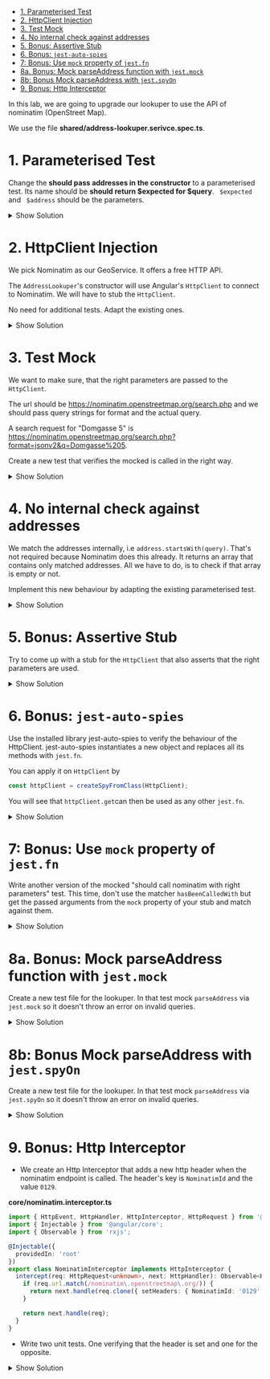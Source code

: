 - [1. Parameterised Test](#1-parameterised-test)
- [2. HttpClient Injection](#2-httpclient-injection)
- [3. Test Mock](#3-test-mock)
- [4. No internal check against addresses](#4-no-internal-check-against-addresses)
- [5. Bonus: Assertive Stub](#5-bonus-assertive-stub)
- [6. Bonus: `jest-auto-spies`](#6-bonus-jest-auto-spies)
- [7: Bonus: Use `mock` property of `jest.fn`](#7-bonus-use-mock-property-of-jestfn)
- [8a. Bonus: Mock parseAddress function with `jest.mock`](#8a-bonus-mock-parseaddress-function-with-jestmock)
- [8b: Bonus Mock parseAddress with `jest.spyOn`](#8b-bonus-mock-parseaddress-with-jestspyon)
- [9. Bonus: Http Interceptor](#9-bonus-http-interceptor)

In this lab, we are going to upgrade our lookuper to use the API of nominatim (OpenStreet Map).

We use the file **shared/address-lookuper.serivce.spec.ts**.

# 1. Parameterised Test

Change the **should pass addresses in the constructor** to a parameterised test. Its name should be **should return $expected for $query**. ` $expected` and ` $address` should be the parameters.

<details>
<summary>Show Solution</summary>
<p>

```typescript
for (let { query, expected } of [
  { query: 'Domgasse 5', expected: true },
  {
    query: 'Domgasse 15',
    expected: false
  }
]) {
  it(`should return ${expected} for ${query}`, () => {
    const addresses = ['Domgasse 5, 1010 Wien'];
    const lookuper = new AddressLookuper(() => addresses);

    expect(lookuper.lookup(query)).toBe(expected);
  });
}
```

</p>
</details>

# 2. HttpClient Injection

We pick Nominatim as our GeoService. It offers a free HTTP API.

The `AddressLookuper`'s constructor will use Angular's `HttpClient` to connect to Nominatim. We will have to stub the `HttpClient`.

No need for additional tests. Adapt the existing ones.

<details>
<summary>Show Solution</summary>
<p>

**shared/assert-type.ts**

```typescript
export function assertType<T>(object: unknown = undefined): T {
  return object as T;
}
```

**shared/address-lookuper.service.spec.ts**

```typescript
import { assertType } from './assert-type';
// ...
for (let { query, expected } of [
  { query: 'Domgasse 5', expected: true },
  { query: 'Domgasse 15', expected: false }
]) {
  it(
    `should return ${expected} for ${query}`,
    waitForAsync(() => {
      const httpClient = assertType<HttpClient>({
        get: () => scheduled([['Domgasse 5']], asyncScheduler)
      });
      const lookuper = new AddressLookuper(httpClient);

      lookuper.lookup(query).subscribe((isValid) => {
        expect(isValid).toBe(expected);
      });
    })
  );
}
```

**shared/address-lookuper.service.ts**

```typescript
export class AddressLookuper {
  constructor(private httpClient: HttpClient) {}

  lookup(query: string): Observable<boolean> {
    parseAddress(query);
    return this.httpClient
      .get<string[]>('')
      .pipe(map((addresses) => addresses.some((address) => address.startsWith(query))));
  }

  ...
```

</p>
</details>

# 3. Test Mock

We want to make sure, that the right parameters are passed to the `HttpClient`.

The url should be https://nominatim.openstreetmap.org/search.php and we should pass query strings for format and the actual query.

A search request for "Domgasse 5" is https://nominatim.openstreetmap.org/search.php?format=jsonv2&q=Domgasse%205.

Create a new test that verifies the mocked is called in the right way.

<details>
<summary>Show Solution</summary>
<p>

**shared/address-lookuper.service.spec.ts**

```typescript
it('should call nominatim with right parameters', () => {
  const httpClient = { get: jest.fn() };
  httpClient.get.mockReturnValue(of([]));

  const lookuper = new AddressLookuper(assertType<HttpClient>(httpClient));
  lookuper.lookup('Domgasse 5');

  expect(httpClient.get).toHaveBeenCalledWith('https://nominatim.openstreetmap.org/search.php', {
    params: new HttpParams().set('format', 'jsonv2').set('q', 'Domgasse 5')
  });
});
```

**shared/address-lookuper.service.ts**

```typescript
// inside the lookup method
return this.httpClient
  .get<string[]>('https://nominatim.openstreetmap.org/search.php', {
    params: new HttpParams().set('format', 'jsonv2').set('q', 'Domgasse 5')
  })
  .pipe(map((addresses) => addresses.some((address) => address.startsWith(query))));
```

</p>
</details>

# 4. No internal check against addresses

We match the addresses internally, i.e `address.startsWith(query)`. That's not required because Nominatim does this already. It returns an array that contains only matched addresses. All we have to do, is to check if that array is empty or not.

Implement this new behaviour by adapting the existing parameterised test.

<details>
<summary>Show Solution</summary>
<p>

**shared/address-lookuper.service.spec.ts**

```typescript
for (let { response, expected } of [
  { response: [undefined], expected: true },
  { response: [], expected: false }
]) {
  it(
    `should return ${expected} for ${response}`,
    waitForAsync(() => {
      const httpClient = assertType<HttpClient>({
        get: () => scheduled([response], asyncScheduler)
      });
      const lookuper = new AddressLookuper(httpClient);

      lookuper.lookup('Domgasse 5').subscribe((isValid) => {
        expect(isValid).toBe(expected);
      });
    })
  );
}
```

**shared/address-lookuper.service.ts**

```typescript
// inside the lookup method
return this.httpClient
  .get<unknown[]>('https://nominatim.openstreetmap.org/search.php', {
    params: new HttpParams().set('format', 'jsonv2').set('q', query)
  })
  .pipe(map((response) => response.length > 0));
```

</p>
</details>

# 5. Bonus: Assertive Stub

Try to come up with a stub for the `HttpClient` that also asserts that the right parameters are used.

<details>
<summary>Show Solution</summary>
<p>

```typescript
it(`should have an assertive stub`, (done) => {
  const httpClientStub = assertType<HttpClient>({
    get(url: string, options: { params: HttpParams }) {
      expect(url).toBe('https://nominatim.openstreetmap.org/search.php');
      expect(options.params).toEqual(new HttpParams().set('format', 'jsonv2').set('q', query));

      return scheduled([['']], asyncScheduler);
    }
  });

  const lookuper = new AddressLookuper(httpClientStub);

  lookuper.lookup('Domgasse 5').subscribe((result) => {
    expect(result).toBe(true);
    done();
  });
});
```

</p>
</details>

# 6. Bonus: `jest-auto-spies`

Use the installed library jest-auto-spies to verify the behaviour of the HttpClient. jest-auto-spies instantiates a new object and replaces all its methods with `jest.fn`.

You can apply it on `HttpClient` by

```typescript
const httpClient = createSpyFromClass(HttpClient);
```

You will see that `httpClient.get`can then be used as any other `jest.fn`.

<details>
<summary>Show Solution</summary>
<p>

```typescript
it('should test http with jest-auto-spies', () => {
  const httpClient = createSpyFromClass(HttpClient);
  httpClient.get.mockReturnValue(of([]));

  const lookuper = new AddressLookuper(httpClient);
  lookuper.lookup('Domgasse 5');

  expect(httpClient.get).toHaveBeenCalledWith('https://nominatim.openstreetmap.org/search.php', {
    params: new HttpParams().set('format', 'jsonv2').set('q', query)
  });
});
```

</p>
</details>

# 7: Bonus: Use `mock` property of `jest.fn`

Write another version of the mocked "should call nominatim with right parameters" test. This time, don't use the matcher `hasBeenCalledWith` but get the passed arguments from the `mock` property of your stub and match against them.

<details>
<summary>Show Solution</summary>
<p>

```typescript
it('should call nominatim with right parameters, (mock property version)', () => {
  const httpClient = {
    get: jest.fn<Observable<undefined[]>, [string, { params: HttpParams }]>()
  };
  httpClient.get.mockReturnValue(of([]));
  const lookuper = new AddressLookuper(assertType<HttpClient>(httpClient));
  lookuper.lookup('Domgasse 5');

  const [url, { params }] = httpClient.get.mock.calls[0];
  expect(url).toBe('https://nominatim.openstreetmap.org/search.php');
  expect(params).toEqual(new HttpParams().set('format', 'jsonv2').set('q', 'Domgasse 5'));
});
```

</p>
</details>

# 8a. Bonus: Mock parseAddress function with `jest.mock`

Create a new test file for the lookuper. In that test mock `parseAddress` via `jest.mock` so it doesn't throw an error on invalid queries.

<details>
<summary>Show Solution</summary>
<p>

**shared/address-lookuper.service.pure.spec.ts**

```typescript
import { HttpClient } from '@angular/common/http';
import { waitForAsync } from '@angular/core/testing';
import { of } from 'rxjs';
import { AddressLookuper } from './address-lookuper.service';
import { assertType } from './assert-type';

jest.mock('./parse-address', () => ({
  parseAddress: () => {}
}));

describe('Address Lookuper', () => {
  it(
    'should work with invalid addresses',
    waitForAsync(() => {
      const lookuper = new AddressLookuper(
        assertType<HttpClient>({ get: () => of(['']) })
      );

      lookuper.lookup('Domgasse').subscribe((isValid) => {
        expect(isValid).toBe(true);
      });
    })
  );
});
```

</p>
</details>

# 8b: Bonus Mock parseAddress with `jest.spyOn`

Create a new test file for the lookuper. In that test mock `parseAddress` via `jest.spyOn` so it doesn't throw an error on invalid queries.

<details>
<summary>Show Solution</summary>
<p>

**shared/address-lookuper.service.spy.spec.ts**

```typescript
import { HttpClient } from '@angular/common/http';
import { of } from 'rxjs';
import { assertType } from '../assert-type';
import { AddressLookuper } from './address-lookuper.service';
import * as parser from './parse-address';

describe('Pure Address Lookuper Unit Test', () => {
  it('should pass an invalid address', () => {
    jest.spyOn(parser, 'parseAddress').mockReturnValue({ street: 'Domgasse', streetNumber: '5' });

    const lookuper = new AddressLookuper(
      assertType<HttpClient>({ get: () => of([]) })
    );

    lookuper.lookup('Domgasse');
  });
});
```

</p>
</details>

# 9. Bonus: Http Interceptor

- We create an Http Interceptor that adds a new http header when the nominatim endpoint is called. The header's key is `NominatimId` and the value `0129`.

**core/nominatim.interceptor.ts**

```typescript
import { HttpEvent, HttpHandler, HttpInterceptor, HttpRequest } from '@angular/common/http';
import { Injectable } from '@angular/core';
import { Observable } from 'rxjs';

@Injectable({
  providedIn: 'root'
})
export class NominatimInterceptor implements HttpInterceptor {
  intercept(req: HttpRequest<unknown>, next: HttpHandler): Observable<HttpEvent<unknown>> {
    if (req.url.match(/nominatim\.openstreetmap\.org/)) {
      return next.handle(req.clone({ setHeaders: { NominatimId: '0129' } }));
    }

    return next.handle(req);
  }
}
```

- Write two unit tests. One verifying that the header is set and one for the opposite.

<details>
<summary>Show Solution</summary>
<p>

**nominatim.interceptor.spec.ts**

```typescript
import { HttpHandler, HttpRequest } from '@angular/common/http';
import { assertType } from '../shared/assert-type';
import { NominatimInterceptor } from './nominatim.interceptor';

describe('NominatimService', () => {
  it('should add the header', () => {
    const req = new HttpRequest('GET', 'https://nominatim.openstreetmap.org/search');
    const next = {
      handle: jest.fn<void, [HttpRequest<unknown>]>()
    };

    new NominatimInterceptor().intercept(req, assertType<HttpHandler>(next));
    const clonedReq = next.handle.mock.calls[0][0];
    expect(clonedReq.headers.get('NominatimId')).toBe('0129');
  });

  it('should not add the header', () => {
    const req = new HttpRequest('GET', 'https://maps.google.com/search');
    const next = {
      handle: jest.fn<void, [HttpRequest<unknown>]>()
    };

    new NominatimInterceptor().intercept(req, assertType<HttpHandler>(next));
    const clonedReq = next.handle.mock.calls[0][0];
    expect(clonedReq.headers.has('NominatimId')).toBe(false);
  });
});
```

</p>
</details>
